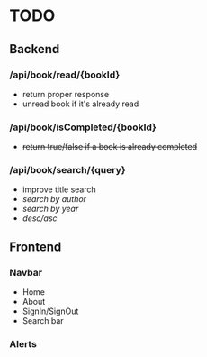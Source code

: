 # TODO

## Backend
### /api/book/read/{bookId}
* return proper response
* unread book if it's already read

### /api/book/isCompleted/{bookId}
* ~~return true/false if a book is already completed~~

### /api/book/search/{query}
* improve title search
* *search by author*
* *search by year*
* *desc/asc*

## Frontend
### Navbar
* Home
* About
* SignIn/SignOut
* Search bar

### Alerts